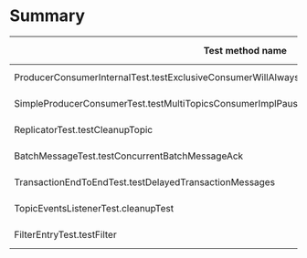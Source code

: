 # Summary

Test method name | Failures | Report | Search issues | Create issue | Fixed by |
---------------- | -------- | ------ | ------------- | ------------ | -------- |
ProducerConsumerInternalTest.testExclusiveConsumerWillAlwaysRetryEvenIfReceivedConsumerBusyError | 4 | [Report](./org.apache.pulsar.client.impl.ProducerConsumerInternalTest.testExclusiveConsumerWillAlwaysRetryEvenIfReceivedConsumerBusyError.md) | [Issues](https://github.com/apache/pulsar/issues?q=ProducerConsumerInternalTest%20testExclusiveConsumerWillAlwaysRetryEvenIfReceivedConsumerBusyError) | [Create issue](https://github.com/apache/pulsar/issues/new?labels=flaky-tests&title=Flaky-test%3A+ProducerConsumerInternalTest.testExclusiveConsumerWillAlwaysRetryEvenIfReceivedConsumerBusyError&body=%0A%23%23%23+Search+before+asking%0A%0A-+%5BX%5D+I+searched+in+the+%5Bissues%5D%28https%3A%2F%2Fgithub.com%2Fapache%2Fpulsar%2Fissues%29+and+found+nothing+similar.%0A%0A%23%23%23+Example+failures%0A%0A-+%5B2024-01-11T13%3A54%3A30.4387529Z%5D%28https%3A%2F%2Fgithub.com%2Fapache%2Fpulsar%2Factions%2Fruns%2F7488297259%2Fjob%2F20386521221%23step%3A10%3A1574%29+%0A-+%5B2024-01-11T12%3A11%3A17.1255887Z%5D%28https%3A%2F%2Fgithub.com%2Fapache%2Fpulsar%2Factions%2Fruns%2F7488297259%2Fjob%2F20382798807%23step%3A11%3A1556%29+%0A-+%5B2024-01-11T05%3A39%3A10.6200436Z%5D%28https%3A%2F%2Fgithub.com%2Fapache%2Fpulsar%2Factions%2Fruns%2F7479720760%2Fjob%2F20371819901%23step%3A10%3A1575%29+%0A-+%5B2024-01-09T12%3A51%3A58.0185768Z%5D%28https%3A%2F%2Fgithub.com%2Fapache%2Fpulsar%2Factions%2Fruns%2F7461155069%2Fjob%2F20301048706%23step%3A10%3A1574%29+%0A%0A%0A%23%23%23+Exception+stacktrace%0A%0A%60%60%60%0Aorg.awaitility.core.ConditionTimeoutException%3A+Assertion+condition+defined+as+a+org.apache.pulsar.client.impl.ProducerConsumerInternalTest+expected+%5BReady%5D+but+found+%5BConnecting%5D+within+10+seconds.%0A%09at+org.awaitility.core.ConditionAwaiter.await%28ConditionAwaiter.java%3A167%29%0A%09at+org.awaitility.core.AssertionCondition.await%28AssertionCondition.java%3A119%29%0A%09at+org.awaitility.core.AssertionCondition.await%28AssertionCondition.java%3A31%29%0A%09at+org.awaitility.core.ConditionFactory.until%28ConditionFactory.java%3A985%29%0A%09at+org.awaitility.core.ConditionFactory.untilAsserted%28ConditionFactory.java%3A769%29%0A%09at+org.apache.pulsar.client.impl.ProducerConsumerInternalTest.testExclusiveConsumerWillAlwaysRetryEvenIfReceivedConsumerBusyError%28ProducerConsumerInternalTest.java%3A139%29%0A%09at+java.base%2Fjdk.internal.reflect.NativeMethodAccessorImpl.invoke0%28Native+Method%29%0A%09at+java.base%2Fjdk.internal.reflect.NativeMethodAccessorImpl.invoke%28NativeMethodAccessorImpl.java%3A77%29%0A%09at+java.base%2Fjdk.internal.reflect.DelegatingMethodAccessorImpl.invoke%28DelegatingMethodAccessorImpl.java%3A43%29%0A%09at+java.base%2Fjava.lang.reflect.Method.invoke%28Method.java%3A568%29%0A%09at+org.testng.internal.invokers.MethodInvocationHelper.invokeMethod%28MethodInvocationHelper.java%3A139%29%0A%09at+org.testng.internal.invokers.InvokeMethodRunnable.runOne%28InvokeMethodRunnable.java%3A47%29%0A%09at+org.testng.internal.invokers.InvokeMethodRunnable.call%28InvokeMethodRunnable.java%3A76%29%0A%09at+org.testng.internal.invokers.InvokeMethodRunnable.call%28InvokeMethodRunnable.java%3A11%29%0A%09at+java.base%2Fjava.util.concurrent.FutureTask.run%28FutureTask.java%3A264%29%0A%09at+java.base%2Fjava.util.concurrent.ThreadPoolExecutor.runWorker%28ThreadPoolExecutor.java%3A1136%29%0A%09at+java.base%2Fjava.util.concurrent.ThreadPoolExecutor%24Worker.run%28ThreadPoolExecutor.java%3A635%29%0A%09at+java.base%2Fjava.lang.Thread.run%28Thread.java%3A840%29%0ACaused+by%3A+java.lang.AssertionError%3A+expected+%5BReady%5D+but+found+%5BConnecting%5D%0A%09at+org.testng.Assert.fail%28Assert.java%3A110%29%0A%09at+org.testng.Assert.failNotEquals%28Assert.java%3A1577%29%0A%09at+org.testng.Assert.assertEqualsImpl%28Assert.java%3A149%29%0A%09at+org.testng.Assert.assertEquals%28Assert.java%3A131%29%0A%09at+org.testng.Assert.assertEquals%28Assert.java%3A643%29%0A%09at+org.apache.pulsar.client.impl.ProducerConsumerInternalTest.lambda%24testExclusiveConsumerWillAlwaysRetryEvenIfReceivedConsumerBusyError%244%28ProducerConsumerInternalTest.java%3A140%29%0A%09at+org.awaitility.core.AssertionCondition.lambda%24new%240%28AssertionCondition.java%3A53%29%0A%09at+org.awaitility.core.ConditionAwaiter%24ConditionPoller.call%28ConditionAwaiter.java%3A248%29%0A%09at+org.awaitility.core.ConditionAwaiter%24ConditionPoller.call%28ConditionAwaiter.java%3A235%29%0A%09...+4+more%0A%0A%60%60%60%0A%0A%0A%23%23%23+Are+you+willing+to+submit+a+PR%3F%0A%0A-+%5B+%5D+I%27m+willing+to+submit+a+PR%21%0A) | |
SimpleProducerConsumerTest.testMultiTopicsConsumerImplPauseForManualSubscription | 2 | [Report](./org.apache.pulsar.client.api.SimpleProducerConsumerTest.testMultiTopicsConsumerImplPauseForManualSubscription.md) | [Issues](https://github.com/apache/pulsar/issues?q=SimpleProducerConsumerTest%20testMultiTopicsConsumerImplPauseForManualSubscription) | [Create issue](https://github.com/apache/pulsar/issues/new?labels=flaky-tests&title=Flaky-test%3A+SimpleProducerConsumerTest.testMultiTopicsConsumerImplPauseForManualSubscription&body=%0A%23%23%23+Search+before+asking%0A%0A-+%5BX%5D+I+searched+in+the+%5Bissues%5D%28https%3A%2F%2Fgithub.com%2Fapache%2Fpulsar%2Fissues%29+and+found+nothing+similar.%0A%0A%23%23%23+Example+failures%0A%0A-+%5B2024-01-12T08%3A42%3A55.3819318Z%5D%28https%3A%2F%2Fgithub.com%2Fapache%2Fpulsar%2Factions%2Fruns%2F7498378506%2Fjob%2F20416922143%23step%3A11%3A1558%29+%0A-+%5B2024-01-10T20%3A54%3A30.0751084Z%5D%28https%3A%2F%2Fgithub.com%2Fapache%2Fpulsar%2Factions%2Fruns%2F7479720760%2Fjob%2F20360146934%23step%3A10%3A1558%29+%0A%0A%0A%23%23%23+Exception+stacktrace%0A%0A%60%60%60%0Ajava.lang.AssertionError%3A+expected+%5B30%5D+but+found+%5B29%5D%0A%09at+org.testng.Assert.fail%28Assert.java%3A110%29%0A%09at+org.testng.Assert.failNotEquals%28Assert.java%3A1577%29%0A%09at+org.testng.Assert.assertEqualsImpl%28Assert.java%3A149%29%0A%09at+org.testng.Assert.assertEquals%28Assert.java%3A131%29%0A%09at+org.testng.Assert.assertEquals%28Assert.java%3A1418%29%0A%09at+org.testng.Assert.assertEquals%28Assert.java%3A1382%29%0A%09at+org.testng.Assert.assertEquals%28Assert.java%3A1428%29%0A%09at+org.apache.pulsar.client.api.SimpleProducerConsumerTest.testMultiTopicsConsumerImplPauseForManualSubscription%28SimpleProducerConsumerTest.java%3A3539%29%0A%09at+java.base%2Fjdk.internal.reflect.NativeMethodAccessorImpl.invoke0%28Native+Method%29%0A%09at+java.base%2Fjdk.internal.reflect.NativeMethodAccessorImpl.invoke%28NativeMethodAccessorImpl.java%3A77%29%0A%09at+java.base%2Fjdk.internal.reflect.DelegatingMethodAccessorImpl.invoke%28DelegatingMethodAccessorImpl.java%3A43%29%0A%09at+java.base%2Fjava.lang.reflect.Method.invoke%28Method.java%3A568%29%0A%09at+org.testng.internal.invokers.MethodInvocationHelper.invokeMethod%28MethodInvocationHelper.java%3A139%29%0A%09at+org.testng.internal.invokers.InvokeMethodRunnable.runOne%28InvokeMethodRunnable.java%3A47%29%0A%09at+org.testng.internal.invokers.InvokeMethodRunnable.call%28InvokeMethodRunnable.java%3A76%29%0A%09at+org.testng.internal.invokers.InvokeMethodRunnable.call%28InvokeMethodRunnable.java%3A11%29%0A%09at+java.base%2Fjava.util.concurrent.FutureTask.run%28FutureTask.java%3A264%29%0A%09at+java.base%2Fjava.util.concurrent.ThreadPoolExecutor.runWorker%28ThreadPoolExecutor.java%3A1136%29%0A%09at+java.base%2Fjava.util.concurrent.ThreadPoolExecutor%24Worker.run%28ThreadPoolExecutor.java%3A635%29%0A%09at+java.base%2Fjava.lang.Thread.run%28Thread.java%3A840%29%0A%0A%60%60%60%0A%0A%0A%23%23%23+Are+you+willing+to+submit+a+PR%3F%0A%0A-+%5B+%5D+I%27m+willing+to+submit+a+PR%21%0A) | |
ReplicatorTest.testCleanupTopic | 1 | [Report](./org.apache.pulsar.broker.service.ReplicatorTest.testCleanupTopic.md) | [Issues](https://github.com/apache/pulsar/issues?q=ReplicatorTest%20testCleanupTopic) | [Create issue](https://github.com/apache/pulsar/issues/new?labels=flaky-tests&title=Flaky-test%3A+ReplicatorTest.testCleanupTopic&body=%0A%23%23%23+Search+before+asking%0A%0A-+%5BX%5D+I+searched+in+the+%5Bissues%5D%28https%3A%2F%2Fgithub.com%2Fapache%2Fpulsar%2Fissues%29+and+found+nothing+similar.%0A%0A%23%23%23+Example+failures%0A%0A-+%5B2024-01-11T12%3A13%3A37.0735673Z%5D%28https%3A%2F%2Fgithub.com%2Fapache%2Fpulsar%2Factions%2Fruns%2F7488297259%2Fjob%2F20382797730%23step%3A11%3A1155%29+%0A%0A%0A%23%23%23+Exception+stacktrace%0A%0A%60%60%60%0Ajava.util.concurrent.TimeoutException%0A%09at+java.base%2Fjava.util.concurrent.CompletableFuture.timedGet%28CompletableFuture.java%3A1960%29%0A%09at+java.base%2Fjava.util.concurrent.CompletableFuture.get%28CompletableFuture.java%3A2095%29%0A%09at+org.apache.pulsar.broker.service.ReplicatorTest.testCleanupTopic%28ReplicatorTest.java%3A1514%29%0A%09at+java.base%2Fjdk.internal.reflect.NativeMethodAccessorImpl.invoke0%28Native+Method%29%0A%09at+java.base%2Fjdk.internal.reflect.NativeMethodAccessorImpl.invoke%28NativeMethodAccessorImpl.java%3A77%29%0A%09at+java.base%2Fjdk.internal.reflect.DelegatingMethodAccessorImpl.invoke%28DelegatingMethodAccessorImpl.java%3A43%29%0A%09at+java.base%2Fjava.lang.reflect.Method.invoke%28Method.java%3A568%29%0A%09at+org.testng.internal.invokers.MethodInvocationHelper.invokeMethod%28MethodInvocationHelper.java%3A139%29%0A%09at+org.testng.internal.invokers.InvokeMethodRunnable.runOne%28InvokeMethodRunnable.java%3A47%29%0A%09at+org.testng.internal.invokers.InvokeMethodRunnable.call%28InvokeMethodRunnable.java%3A76%29%0A%09at+org.testng.internal.invokers.InvokeMethodRunnable.call%28InvokeMethodRunnable.java%3A11%29%0A%09at+java.base%2Fjava.util.concurrent.FutureTask.run%28FutureTask.java%3A264%29%0A%09at+java.base%2Fjava.util.concurrent.ThreadPoolExecutor.runWorker%28ThreadPoolExecutor.java%3A1136%29%0A%09at+java.base%2Fjava.util.concurrent.ThreadPoolExecutor%24Worker.run%28ThreadPoolExecutor.java%3A635%29%0A%09at+java.base%2Fjava.lang.Thread.run%28Thread.java%3A840%29%0A%0A%60%60%60%0A%0A%0A%23%23%23+Are+you+willing+to+submit+a+PR%3F%0A%0A-+%5B+%5D+I%27m+willing+to+submit+a+PR%21%0A) | |
BatchMessageTest.testConcurrentBatchMessageAck | 1 | [Report](./org.apache.pulsar.broker.service.BatchMessageTest.testConcurrentBatchMessageAck.md) | [Issues](https://github.com/apache/pulsar/issues?q=BatchMessageTest%20testConcurrentBatchMessageAck) | [Create issue](https://github.com/apache/pulsar/issues/new?labels=flaky-tests&title=Flaky-test%3A+BatchMessageTest.testConcurrentBatchMessageAck&body=%0A%23%23%23+Search+before+asking%0A%0A-+%5BX%5D+I+searched+in+the+%5Bissues%5D%28https%3A%2F%2Fgithub.com%2Fapache%2Fpulsar%2Fissues%29+and+found+nothing+similar.%0A%0A%23%23%23+Example+failures%0A%0A-+%5B2024-01-09T13%3A08%3A12.7944999Z%5D%28https%3A%2F%2Fgithub.com%2Fapache%2Fpulsar%2Factions%2Fruns%2F7461155069%2Fjob%2F20301047633%23step%3A11%3A1558%29+%0A%0A%0A%23%23%23+Exception+stacktrace%0A%0A%60%60%60%0Ajava.lang.AssertionError%3A+expected+%5B0%5D+but+found+%5B10%5D%0A%09at+org.testng.Assert.fail%28Assert.java%3A110%29%0A%09at+org.testng.Assert.failNotEquals%28Assert.java%3A1577%29%0A%09at+org.testng.Assert.assertEqualsImpl%28Assert.java%3A149%29%0A%09at+org.testng.Assert.assertEquals%28Assert.java%3A131%29%0A%09at+org.testng.Assert.assertEquals%28Assert.java%3A1418%29%0A%09at+org.testng.Assert.assertEquals%28Assert.java%3A1382%29%0A%09at+org.testng.Assert.assertEquals%28Assert.java%3A1428%29%0A%09at+org.apache.pulsar.broker.service.BatchMessageTest.testConcurrentBatchMessageAck%28BatchMessageTest.java%3A793%29%0A%09at+java.base%2Fjdk.internal.reflect.NativeMethodAccessorImpl.invoke0%28Native+Method%29%0A%09at+java.base%2Fjdk.internal.reflect.NativeMethodAccessorImpl.invoke%28NativeMethodAccessorImpl.java%3A77%29%0A%09at+java.base%2Fjdk.internal.reflect.DelegatingMethodAccessorImpl.invoke%28DelegatingMethodAccessorImpl.java%3A43%29%0A%09at+java.base%2Fjava.lang.reflect.Method.invoke%28Method.java%3A568%29%0A%09at+org.testng.internal.invokers.MethodInvocationHelper.invokeMethod%28MethodInvocationHelper.java%3A139%29%0A%09at+org.testng.internal.invokers.InvokeMethodRunnable.runOne%28InvokeMethodRunnable.java%3A47%29%0A%09at+org.testng.internal.invokers.InvokeMethodRunnable.call%28InvokeMethodRunnable.java%3A76%29%0A%09at+org.testng.internal.invokers.InvokeMethodRunnable.call%28InvokeMethodRunnable.java%3A11%29%0A%09at+java.base%2Fjava.util.concurrent.FutureTask.run%28FutureTask.java%3A264%29%0A%09at+java.base%2Fjava.util.concurrent.ThreadPoolExecutor.runWorker%28ThreadPoolExecutor.java%3A1136%29%0A%09at+java.base%2Fjava.util.concurrent.ThreadPoolExecutor%24Worker.run%28ThreadPoolExecutor.java%3A635%29%0A%09at+java.base%2Fjava.lang.Thread.run%28Thread.java%3A840%29%0A%0A%60%60%60%0A%0A%0A%23%23%23+Are+you+willing+to+submit+a+PR%3F%0A%0A-+%5B+%5D+I%27m+willing+to+submit+a+PR%21%0A) | |
TransactionEndToEndTest.testDelayedTransactionMessages | 1 | [Report](./org.apache.pulsar.client.impl.TransactionEndToEndTest.testDelayedTransactionMessages.md) | [Issues](https://github.com/apache/pulsar/issues?q=TransactionEndToEndTest%20testDelayedTransactionMessages) | [Create issue](https://github.com/apache/pulsar/issues/new?labels=flaky-tests&title=Flaky-test%3A+TransactionEndToEndTest.testDelayedTransactionMessages&body=%0A%23%23%23+Search+before+asking%0A%0A-+%5BX%5D+I+searched+in+the+%5Bissues%5D%28https%3A%2F%2Fgithub.com%2Fapache%2Fpulsar%2Fissues%29+and+found+nothing+similar.%0A%0A%23%23%23+Example+failures%0A%0A-+%5B2024-01-09T06%3A40%3A39.8623683Z%5D%28https%3A%2F%2Fgithub.com%2Fapache%2Fpulsar%2Factions%2Fruns%2F7453980769%2Fjob%2F20289710591%23step%3A11%3A1556%29+%0A%0A%0A%23%23%23+Exception+stacktrace%0A%0A%60%60%60%0Ajava.lang.AssertionError%3A+expected+%5Bnull%5D+but+found+%5Borg.apache.pulsar.client.impl.MessageImpl%40483bfd1b%5D%0A%09at+org.testng.Assert.fail%28Assert.java%3A110%29%0A%09at+org.testng.Assert.failNotSame%28Assert.java%3A1573%29%0A%09at+org.testng.Assert.assertNull%28Assert.java%3A1506%29%0A%09at+org.testng.Assert.assertNull%28Assert.java%3A1494%29%0A%09at+org.apache.pulsar.client.impl.TransactionEndToEndTest.testDelayedTransactionMessages%28TransactionEndToEndTest.java%3A1669%29%0A%09at+java.base%2Fjdk.internal.reflect.NativeMethodAccessorImpl.invoke0%28Native+Method%29%0A%09at+java.base%2Fjdk.internal.reflect.NativeMethodAccessorImpl.invoke%28NativeMethodAccessorImpl.java%3A77%29%0A%09at+java.base%2Fjdk.internal.reflect.DelegatingMethodAccessorImpl.invoke%28DelegatingMethodAccessorImpl.java%3A43%29%0A%09at+java.base%2Fjava.lang.reflect.Method.invoke%28Method.java%3A568%29%0A%09at+org.testng.internal.invokers.MethodInvocationHelper.invokeMethod%28MethodInvocationHelper.java%3A139%29%0A%09at+org.testng.internal.invokers.InvokeMethodRunnable.runOne%28InvokeMethodRunnable.java%3A47%29%0A%09at+org.testng.internal.invokers.InvokeMethodRunnable.call%28InvokeMethodRunnable.java%3A76%29%0A%09at+org.testng.internal.invokers.InvokeMethodRunnable.call%28InvokeMethodRunnable.java%3A11%29%0A%09at+java.base%2Fjava.util.concurrent.FutureTask.run%28FutureTask.java%3A264%29%0A%09at+java.base%2Fjava.util.concurrent.ThreadPoolExecutor.runWorker%28ThreadPoolExecutor.java%3A1136%29%0A%09at+java.base%2Fjava.util.concurrent.ThreadPoolExecutor%24Worker.run%28ThreadPoolExecutor.java%3A635%29%0A%09at+java.base%2Fjava.lang.Thread.run%28Thread.java%3A840%29%0A%0A%60%60%60%0A%0A%0A%23%23%23+Are+you+willing+to+submit+a+PR%3F%0A%0A-+%5B+%5D+I%27m+willing+to+submit+a+PR%21%0A) | |
TopicEventsListenerTest.cleanupTest | 1 | [Report](./org.apache.pulsar.broker.TopicEventsListenerTest.cleanupTest.md) | [Issues](https://github.com/apache/pulsar/issues?q=TopicEventsListenerTest%20cleanupTest) | [Create issue](https://github.com/apache/pulsar/issues/new?labels=flaky-tests&title=Flaky-test%3A+TopicEventsListenerTest.cleanupTest&body=%0A%23%23%23+Search+before+asking%0A%0A-+%5BX%5D+I+searched+in+the+%5Bissues%5D%28https%3A%2F%2Fgithub.com%2Fapache%2Fpulsar%2Fissues%29+and+found+nothing+similar.%0A%0A%23%23%23+Example+failures%0A%0A-+%5B2024-01-10T20%3A43%3A43.3103115Z%5D%28https%3A%2F%2Fgithub.com%2Fapache%2Fpulsar%2Factions%2Fruns%2F7479720760%2Fjob%2F20360146341%23step%3A11%3A719%29+%0A%0A%0A%23%23%23+Exception+stacktrace%0A%0A%60%60%60%0Aorg.awaitility.core.ConditionTimeoutException%3A+Condition+with+org.apache.pulsar.broker.auth.MockedPulsarServiceBaseTest+was+not+fulfilled+within+10+seconds.%0A%09at+org.awaitility.core.ConditionAwaiter.await%28ConditionAwaiter.java%3A167%29%0A%09at+org.awaitility.core.CallableCondition.await%28CallableCondition.java%3A78%29%0A%09at+org.awaitility.core.CallableCondition.await%28CallableCondition.java%3A26%29%0A%09at+org.awaitility.core.ConditionFactory.until%28ConditionFactory.java%3A985%29%0A%09at+org.awaitility.core.ConditionFactory.until%28ConditionFactory.java%3A954%29%0A%09at+org.apache.pulsar.broker.auth.MockedPulsarServiceBaseTest.deleteNamespaceWithRetry%28MockedPulsarServiceBaseTest.java%3A666%29%0A%09at+org.apache.pulsar.broker.auth.MockedPulsarServiceBaseTest.deleteNamespaceWithRetry%28MockedPulsarServiceBaseTest.java%3A655%29%0A%09at+org.apache.pulsar.broker.auth.MockedPulsarServiceBaseTest.deleteNamespaceWithRetry%28MockedPulsarServiceBaseTest.java%3A639%29%0A%09at+org.apache.pulsar.broker.TopicEventsListenerTest.cleanupTest%28TopicEventsListenerTest.java%3A121%29%0A%09at+jdk.internal.reflect.GeneratedMethodAccessor77.invoke%28Unknown+Source%29%0A%09at+java.base%2Fjdk.internal.reflect.DelegatingMethodAccessorImpl.invoke%28DelegatingMethodAccessorImpl.java%3A43%29%0A%09at+java.base%2Fjava.lang.reflect.Method.invoke%28Method.java%3A568%29%0A%09at+org.testng.internal.invokers.MethodInvocationHelper.invokeMethod%28MethodInvocationHelper.java%3A139%29%0A%09at+org.testng.internal.invokers.MethodInvocationHelper.invokeMethodConsideringTimeout%28MethodInvocationHelper.java%3A69%29%0A%09at+org.testng.internal.invokers.ConfigInvoker.invokeConfigurationMethod%28ConfigInvoker.java%3A361%29%0A%09at+org.testng.internal.invokers.ConfigInvoker.invokeConfigurations%28ConfigInvoker.java%3A296%29%0A%09at+org.testng.internal.invokers.TestInvoker.runConfigMethods%28TestInvoker.java%3A823%29%0A%09at+org.testng.internal.invokers.TestInvoker.runAfterConfigurations%28TestInvoker.java%3A792%29%0A%09at+org.testng.internal.invokers.TestInvoker.invokeMethod%28TestInvoker.java%3A768%29%0A%09at+org.testng.internal.invokers.TestInvoker.invokeTestMethod%28TestInvoker.java%3A221%29%0A%09at+org.testng.internal.invokers.MethodRunner.runInSequence%28MethodRunner.java%3A50%29%0A%09at+org.testng.internal.invokers.TestInvoker%24MethodInvocationAgent.invoke%28TestInvoker.java%3A969%29%0A%09at+org.testng.internal.invokers.TestInvoker.invokeTestMethods%28TestInvoker.java%3A194%29%0A%09at+org.testng.internal.invokers.TestMethodWorker.invokeTestMethods%28TestMethodWorker.java%3A148%29%0A%09at+org.testng.internal.invokers.TestMethodWorker.run%28TestMethodWorker.java%3A128%29%0A%09at+java.base%2Fjava.util.ArrayList.forEach%28ArrayList.java%3A1511%29%0A%09at+org.testng.TestRunner.privateRun%28TestRunner.java%3A829%29%0A%09at+org.testng.TestRunner.run%28TestRunner.java%3A602%29%0A%09at+org.testng.SuiteRunner.runTest%28SuiteRunner.java%3A437%29%0A%09at+org.testng.SuiteRunner.runSequentially%28SuiteRunner.java%3A431%29%0A%09at+org.testng.SuiteRunner.privateRun%28SuiteRunner.java%3A391%29%0A%09at+org.testng.SuiteRunner.run%28SuiteRunner.java%3A330%29%0A%09at+org.testng.SuiteRunnerWorker.runSuite%28SuiteRunnerWorker.java%3A52%29%0A%09at+org.testng.SuiteRunnerWorker.run%28SuiteRunnerWorker.java%3A95%29%0A%09at+org.testng.TestNG.runSuitesSequentially%28TestNG.java%3A1256%29%0A%09at+org.testng.TestNG.runSuitesLocally%28TestNG.java%3A1176%29%0A%09at+org.testng.TestNG.runSuites%28TestNG.java%3A1099%29%0A%09at+org.testng.TestNG.run%28TestNG.java%3A1067%29%0A%09at+org.apache.maven.surefire.testng.TestNGExecutor.run%28TestNGExecutor.java%3A155%29%0A%09at+org.apache.maven.surefire.testng.TestNGDirectoryTestSuite.executeSingleClass%28TestNGDirectoryTestSuite.java%3A102%29%0A%09at+org.apache.maven.surefire.testng.TestNGDirectoryTestSuite.executeLazy%28TestNGDirectoryTestSuite.java%3A117%29%0A%09at+org.apache.maven.surefire.testng.TestNGDirectoryTestSuite.execute%28TestNGDirectoryTestSuite.java%3A86%29%0A%09at+org.apache.maven.surefire.testng.TestNGProvider.invoke%28TestNGProvider.java%3A137%29%0A%09at+org.apache.maven.surefire.booter.ForkedBooter.runSuitesInProcess%28ForkedBooter.java%3A385%29%0A%09at+org.apache.maven.surefire.booter.ForkedBooter.execute%28ForkedBooter.java%3A162%29%0A%09at+org.apache.maven.surefire.booter.ForkedBooter.run%28ForkedBooter.java%3A507%29%0A%09at+org.apache.maven.surefire.booter.ForkedBooter.main%28ForkedBooter.java%3A495%29%0ACaused+by%3A+java.util.concurrent.TimeoutException%0A%09at+java.base%2Fjava.util.concurrent.FutureTask.get%28FutureTask.java%3A204%29%0A%09at+org.awaitility.core.Uninterruptibles.getUninterruptibly%28Uninterruptibles.java%3A101%29%0A%09at+org.awaitility.core.Uninterruptibles.getUninterruptibly%28Uninterruptibles.java%3A81%29%0A%09at+org.awaitility.core.ConditionAwaiter.await%28ConditionAwaiter.java%3A103%29%0A%09...+46+more%0A%0A%60%60%60%0A%0A%0A%23%23%23+Are+you+willing+to+submit+a+PR%3F%0A%0A-+%5B+%5D+I%27m+willing+to+submit+a+PR%21%0A) | |
FilterEntryTest.testFilter | 1 | [Report](./org.apache.pulsar.broker.service.plugin.FilterEntryTest.testFilter.md) | [Issues](https://github.com/apache/pulsar/issues?q=FilterEntryTest%20testFilter) | [Create issue](https://github.com/apache/pulsar/issues/new?labels=flaky-tests&title=Flaky-test%3A+FilterEntryTest.testFilter&body=%0A%23%23%23+Search+before+asking%0A%0A-+%5BX%5D+I+searched+in+the+%5Bissues%5D%28https%3A%2F%2Fgithub.com%2Fapache%2Fpulsar%2Fissues%29+and+found+nothing+similar.%0A%0A%23%23%23+Example+failures%0A%0A-+%5B2024-01-10T23%3A40%3A19.2147292Z%5D%28https%3A%2F%2Fgithub.com%2Fapache%2Fpulsar%2Factions%2Fruns%2F7481013562%2Fjob%2F20364507281%23step%3A11%3A1211%29+%0A%0A%0A%23%23%23+Exception+stacktrace%0A%0A%60%60%60%0Ajava.lang.AssertionError%3A+expected%3A%3C10%3E+but+was%3A%3C5%3E%0A%09at+org.testng.AssertJUnit.fail%28AssertJUnit.java%3A65%29%0A%09at+org.testng.AssertJUnit.failNotEquals%28AssertJUnit.java%3A467%29%0A%09at+org.testng.AssertJUnit.assertEquals%28AssertJUnit.java%3A88%29%0A%09at+org.testng.AssertJUnit.assertEquals%28AssertJUnit.java%3A318%29%0A%09at+org.testng.AssertJUnit.assertEquals%28AssertJUnit.java%3A328%29%0A%09at+org.apache.pulsar.broker.service.plugin.FilterEntryTest.testFilter%28FilterEntryTest.java%3A267%29%0A%09at+java.base%2Fjdk.internal.reflect.NativeMethodAccessorImpl.invoke0%28Native+Method%29%0A%09at+java.base%2Fjdk.internal.reflect.NativeMethodAccessorImpl.invoke%28NativeMethodAccessorImpl.java%3A77%29%0A%09at+java.base%2Fjdk.internal.reflect.DelegatingMethodAccessorImpl.invoke%28DelegatingMethodAccessorImpl.java%3A43%29%0A%09at+java.base%2Fjava.lang.reflect.Method.invoke%28Method.java%3A568%29%0A%09at+org.testng.internal.invokers.MethodInvocationHelper.invokeMethod%28MethodInvocationHelper.java%3A139%29%0A%09at+org.testng.internal.invokers.InvokeMethodRunnable.runOne%28InvokeMethodRunnable.java%3A47%29%0A%09at+org.testng.internal.invokers.InvokeMethodRunnable.call%28InvokeMethodRunnable.java%3A76%29%0A%09at+org.testng.internal.invokers.InvokeMethodRunnable.call%28InvokeMethodRunnable.java%3A11%29%0A%09at+java.base%2Fjava.util.concurrent.FutureTask.run%28FutureTask.java%3A264%29%0A%09at+java.base%2Fjava.util.concurrent.ThreadPoolExecutor.runWorker%28ThreadPoolExecutor.java%3A1136%29%0A%09at+java.base%2Fjava.util.concurrent.ThreadPoolExecutor%24Worker.run%28ThreadPoolExecutor.java%3A635%29%0A%09at+java.base%2Fjava.lang.Thread.run%28Thread.java%3A840%29%0A%0A%60%60%60%0A%0A%0A%23%23%23+Are+you+willing+to+submit+a+PR%3F%0A%0A-+%5B+%5D+I%27m+willing+to+submit+a+PR%21%0A) | |
